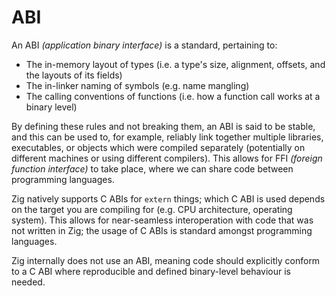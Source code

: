 # ABI

An ABI _(application binary interface)_ is a standard, pertaining to:

- The in-memory layout of types (i.e. a type's size, alignment, offsets, and the
  layouts of its fields)
- The in-linker naming of symbols (e.g. name mangling)
- The calling conventions of functions (i.e. how a function call works at a
  binary level)

By defining these rules and not breaking them, an ABI is said to be stable, and
this can be used to, for example, reliably link together multiple libraries,
executables, or objects which were compiled separately (potentially on different
machines or using different compilers). This allows for FFI _(foreign function
interface)_ to take place, where we can share code between programming
languages.

Zig natively supports C ABIs for `extern` things; which C ABI is used depends on
the target you are compiling for (e.g. CPU architecture, operating system). This
allows for near-seamless interoperation with code that was not written in Zig;
the usage of C ABIs is standard amongst programming languages.

Zig internally does not use an ABI, meaning code should explicitly conform to a
C ABI where reproducible and defined binary-level behaviour is needed.
